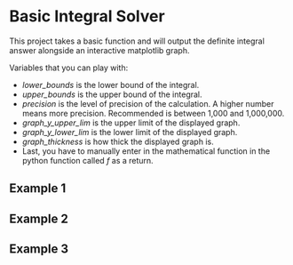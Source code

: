 # Basic Integral Solver

This project takes a basic function and will output the definite integral answer alongside an interactive matplotlib graph.

Variables that you can play with:

* *lower_bounds* is the lower bound of the integral.
* *upper_bounds* is the upper bound of the integral.
* *precision* is the level of precision of the calculation. A higher number means more precision. Recommended is between 1,000 and 1,000,000.
* *graph_y_upper_lim* is the upper limit of the displayed graph.
* *graph_y_lower_lim* is the lower limit of the displayed graph.
* *graph_thickness* is how thick the displayed graph is.
* Last, you have to manually enter in the mathematical function in the python function called *f* as a return.

## Example 1

## Example 2

## Example 3

